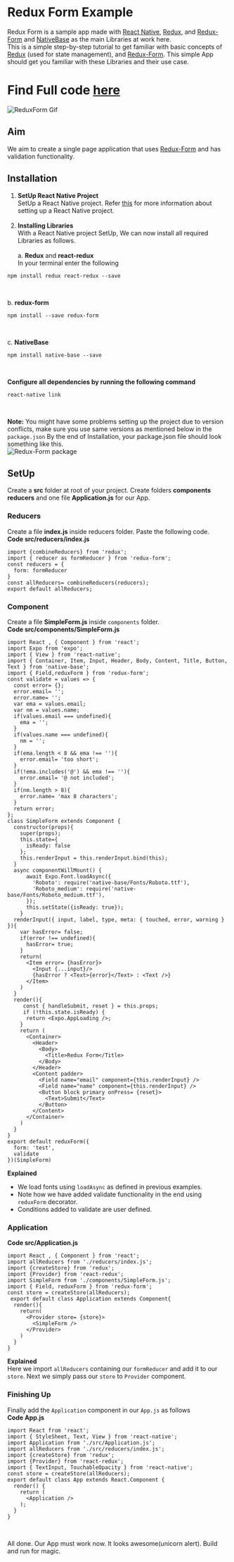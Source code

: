 # Redux Form Example
Redux Form is a sample app made with [React Native](https://github.com/facebook/react-native), [Redux](https://github.com/reactjs/react-redux), and [Redux-Form](https://github.com/erikras/redux-form) and [NativeBase](https://nativebase.io/) as the main Libraries at work here.<br />
This is a simple step-by-step tutorial to get familiar with basic concepts of [Redux](https://github.com/reactjs/react-redux) (used for state management), and [Redux-Form](https://github.com/erikras/redux-form). This simple App should get you familiar with these Libraries and their use case. <br />
# Find Full code [here](https://github.com/GeekyAnts/native-base-example-redux-form)
![ReduxForm Gif](https://docs.nativebase.io/docs/assets/ReduxForm.gif)
<br />

## Aim
We aim to create a single page application that uses [Redux-Form](https://github.com/erikras/redux-form) and has validation functionality.

## Installation


1. **SetUp React Native Project** <br /> SetUp a React Native project. Refer [this](https://facebook.github.io/react-native/docs/getting-started.html) for more information about setting up a React Native project. <br /><br />
2. **Installing Libraries** <br /> With a React Native project SetUp, We can now install all required Libraries as follows. <br /><br />
a. **Redux** and **react-redux** <br />
In your terminal enter the following <br />
<pre><code>npm install redux react-redux --save</code></pre><br />
b. **redux-form** <br />
<pre><code>npm install --save redux-form</code></pre> <br />
c. **NativeBase** <br />
<pre><code>npm install native-base --save</code></pre> <br />
**Configure all dependencies by running the following command** <br />
<pre><code>react-native link</code></pre> <br />

**Note:** You might have some problems setting up the project due to version conflicts, make sure you use same versions as mentioned below in the <code>package.json</code>
By the end of Installation, your package.json file should look something like this.<br />
![Redux-Form package](https://docs.nativebase.io/docs/assets/ReduxFormPackage.png) <br />

## SetUp
Create a **src** folder at root of your project. Create folders **components** **reducers** and one file **Application.js** for our App. <br />

### Reducers
Create a file **index.js** inside reducers folder. Paste the following code. <br />
**Code src/reducers/index.js**
<pre class="line-numbers"><code class="language-jsx">import {combineReducers} from 'redux';
import { reducer as formReducer } from 'redux-form';
const reducers = {
  form: formReducer
}
const allReducers= combineReducers(reducers);
export default allReducers;</code></pre>

### Component

Create a file **SimpleForm.js** inside <code>components</code> folder. <br />
**Code src/components/SimpleForm.js**
<pre class="line-numbers"><code class="language-jsx">import React , { Component } from 'react';
import Expo from 'expo';
import { View } from 'react-native';
import { Container, Item, Input, Header, Body, Content, Title, Button, Text } from 'native-base';
import { Field,reduxForm } from 'redux-form';
const validate = values => {
  const error= {};
  error.email= '';
  error.name= '';
  var ema = values.email;
  var nm = values.name;
  if(values.email === undefined){
    ema = '';
  }
  if(values.name === undefined){
    nm = '';
  }
  if(ema.length < 8 && ema !== ''){
    error.email= 'too short';
  }
  if(!ema.includes('@') && ema !== ''){
    error.email= '@ not included';
  }
  if(nm.length > 8){
    error.name= 'max 8 characters';
  }
  return error;
};
class SimpleForm extends Component {
  constructor(props){
    super(props);
    this.state={
      isReady: false
    };
    this.renderInput = this.renderInput.bind(this);
  }
  async componentWillMount() {
      await Expo.Font.loadAsync({
        'Roboto': require('native-base/Fonts/Roboto.ttf'),
        'Roboto_medium': require('native-base/Fonts/Roboto_medium.ttf'),
      });
      this.setState({isReady: true});
    }
  renderInput({ input, label, type, meta: { touched, error, warning } }){
    var hasError= false;
    if(error !== undefined){
      hasError= true;
    }
    return(
      &lt;Item error= {hasError}>
        &lt;Input {...input}/>
        {hasError ? &lt;Text>{error}&lt;/Text> : &lt;Text />}
      &lt;/Item>
    )
  }
  render(){
     const { handleSubmit, reset } = this.props;
     if (!this.state.isReady) {
      return &lt;Expo.AppLoading />;
    }
    return (
      &lt;Container>
        &lt;Header>
          &lt;Body>
            &lt;Title>Redux Form&lt;/Title>
          &lt;/Body>
        &lt;/Header>
        &lt;Content padder>
          &lt;Field name="email" component={this.renderInput} />
          &lt;Field name="name" component={this.renderInput} />
          &lt;Button block primary onPress= {reset}>
            &lt;Text>Submit&lt;/Text>
          &lt;/Button>
        &lt;/Content>
      &lt;/Container>
    )
  }
}
export default reduxForm({
  form: 'test',
  validate
})(SimpleForm)</code></pre>

**Explained** <br />
- We load fonts using <code>loadAsync</code> as defined in previous examples.
- Note how we have added validate functionality in the end using <code>reduxForm</code> decorator.
- Conditions added to validate are user defined.

### Application
**Code src/Application.js** <br />
<pre class="line-numbers"><code class="language-jsx">import React , { Component } from 'react';
import allReducers from './reducers/index.js';
import {createStore} from 'redux';
import {Provider} from 'react-redux';
import SimpleForm from './components/SimpleForm.js';
import { Field, reduxForm } from 'redux-form';
const store = createStore(allReducers);
 export default class Application extends Component{
  render(){
    return(
      &lt;Provider store= {store}>
        &lt;SimpleForm />
      &lt;/Provider>
    )
  }
}</code></pre>

**Explained** <br />
Here we import <code>allReducers</code> containing our <code>formReducer</code> and add it to our <code>store</code>. Next we simply pass our <code>store</code> to <code>Provider</code> component. <br />

### Finishing Up

Finally add the <code>Application</code> component in our <code>App.js</code> as follows <br />
**Code App.js**
<pre class="line-numbers"><code class="language-jsx">import React from 'react';
import { StyleSheet, Text, View } from 'react-native';
import Application from './src/Application.js';
import allReducers from './src/reducers/index.js';
import {createStore} from 'redux';
import {Provider} from 'react-redux';
import { TextInput, TouchableOpacity } from 'react-native';
const store = createStore(allReducers);
export default class App extends React.Component {
  render() {
    return (
      &lt;Application />
    );
  }
}</code></pre><br />
All done. Our App must work now. It looks awesome(unicorn alert). Build and run for magic.
